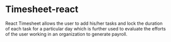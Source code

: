 # Timesheet-react
React Timesheet allows the user to add his/her tasks and lock the duration of each task for a particular day which is further used to evaluate the efforts of the user working in an organization to generate payroll. 

